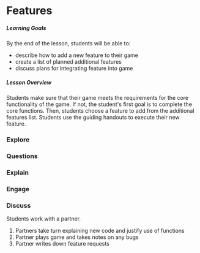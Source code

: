# Features

##### Learning Goals
By the end of the lesson, students will be able to:
  - describe how to add a new feature to their game
  - create a list of planned additional features
  - discuss plans for integrating feature into game

##### Lesson Overview
Students make sure that their game meets the requirements for the core functionality of the game. If not, the student's first goal is to complete the core functions. Then, students choose a feature to add from the additional features list. Students use the guiding handouts to execute their new feature.

### Explore

### Questions

### Explain

### Engage

### Discuss
Students work with a partner.

1. Partners take turn explaining new code and justify use of functions
2. Partner plays game and takes notes on any bugs
3. Partner writes down feature requests
